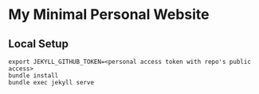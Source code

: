 # My Minimal Personal Website

## Local Setup
```
export JEKYLL_GITHUB_TOKEN=<personal access token with repo's public access>
bundle install
bundle exec jekyll serve
```

